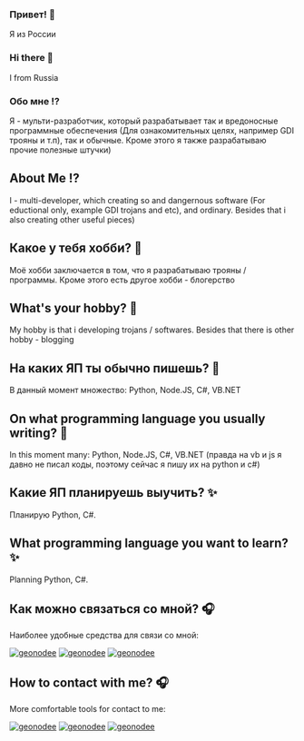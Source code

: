 ### Привет! 👋
Я из России
### Hi there 👋
I from Russia
### Обо мне ⁉
Я - мульти-разработчик, который разрабатывает так и вредоносные программные обеспечения (Для ознакомительных целях, например GDI трояны и т.п), так и обычные. Кроме этого я также разрабатываю прочие полезные штучки)
## About Me ⁉
I - multi-developer, which creating so and dangernous software (For eductional only, example GDI trojans and etc), and ordinary. Besides that i also creating other useful pieces)
## Какое у тебя хобби? 📡
Моё хобби заключается в том, что я разрабатываю трояны / программы. Кроме этого есть другое хобби - блогерство
## What's your hobby? 📡
My hobby is that i developing trojans / softwares. Besides that there is other hobby - blogging
## На каких ЯП ты обычно пишешь? 📝
В данный момент множество: Python, Node.JS, C#, VB.NET
## On what programming language you usually writing? 📝
In this moment many: Python, Node.JS, C#, VB.NET (правда на vb и js я давно не писал коды, поэтому сейчас я пишу их на python и c#)
## Какие ЯП планируешь выучить? ✨
Планирую Python, C#.
## What programming language you want to learn? ✨
Planning Python, C#.
## Как можно связаться со мной? 🎧
Наиболее удобные средства для связи со мной:

[![geonodee](https://img.shields.io/badge/Signal-blue?style=for-the-badge&logo=Signal)]() [![geonodee](https://img.shields.io/badge/Дискорд-9cf?style=for-the-badge&logo=Discord)](https://discord.gg/Pnc9mPZQfp) [![geonodee](https://img.shields.io/badge/Ютуб-red?style=for-the-badge&logo=YouTube)](https://www.youtube.com/@arhibot)
## How to contact with me? 🎧
More comfortable tools for contact to me:

[![geonodee](https://img.shields.io/badge/Telegram-blue?style=for-the-badge&logo=Telegram)](https://signal.me/#eu/-CW_5dcVRTPQg2dGCpjPcnv1On1aWzsXhYOkv98Q7ukQH70xddlHcI5gubOK-W44) [![geonodee](https://img.shields.io/badge/Discord-9cf?style=for-the-badge&logo=Discord)](https://discord.gg/Pnc9mPZQfp) [![geonodee](https://img.shields.io/badge/YouTube-red?style=for-the-badge&logo=YouTube)](https://www.youtube.com/@arhibot)
